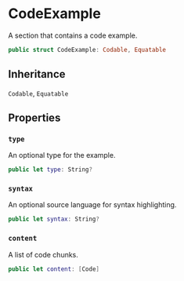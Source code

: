 # CodeExample

A section that contains a code example.

``` swift
public struct CodeExample: Codable, Equatable 
```

## Inheritance

`Codable`, `Equatable`

## Properties

### `type`

An optional type for the example.

``` swift
public let type: String?
```

### `syntax`

An optional source language for syntax highlighting.

``` swift
public let syntax: String?
```

### `content`

A list of code chunks.

``` swift
public let content: [Code]
```
